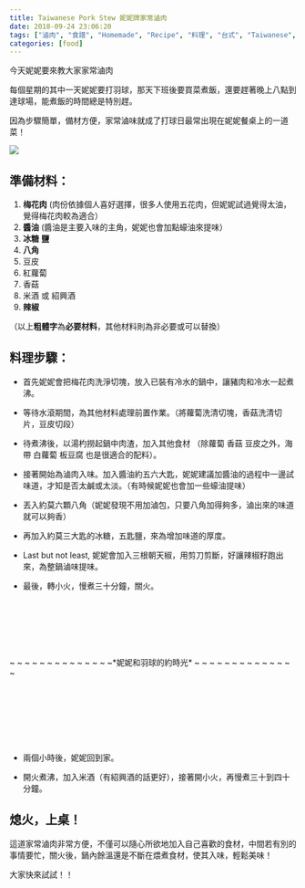 ```yaml
---
title: Taiwanese Pork Stew 妮妮牌家常滷肉
date: 2018-09-24 23:06:20
tags: ["滷肉", "食譜", "Homemade", "Recipe", "料理", "台式", "Taiwanese", "Cuisine", "料理", "Pork stew", "Pork", "梅花肉", "家常"]
categories: [food]
---
```


今天妮妮要來教大家家常滷肉

每個星期的其中一天妮妮要打羽球，那天下班後要買菜煮飯，還要趕著晚上八點到達球場，能煮飯的時間總是特別趕。

因為步驟簡單，備材方便，家常滷味就成了打球日最常出現在妮妮餐桌上的一道菜！

![](https://nininanaa.me/images/pork-stew-revised2.jpg)
<!--more-->

## 準備材料：

1. **梅花肉** (肉份依據個人喜好選擇，很多人使用五花肉，但妮妮試過覺得太油，覺得梅花肉較為適合）
1. **醬油** (醬油是主要入味的主角，妮妮也會加點蠔油來提味）
1. **冰糖** **鹽**
1. **八角**
1. 豆皮
1. 紅蘿蔔
1. 香菇
1. 米酒 或 紹興酒
1. **辣椒**

（以上**粗體字**為**必要材料**，其他材料則為非必要或可以替換）

## 料理步驟：

- 首先妮妮會把梅花肉洗淨切塊，放入已裝有冷水的鍋中，讓豬肉和冷水一起煮沸。

- 等待水滾期間，為其他材料處理前置作業。（將蘿蔔洗清切塊，香菇洗清切片，豆皮切段）

- 待煮沸後，以湯杓撈起鍋中肉渣，加入其他食材 （除蘿蔔 香菇 豆皮之外，海帶 白蘿蔔 板豆腐 也是很適合的配料）。

- 接著開始為滷肉入味。加入醬油約五六大匙，妮妮建議加醬油的過程中一邊試味道，才知是否太鹹或太淡。（有時候妮妮也會加一些蠔油提味）

- 丟入約莫六顆八角（妮妮發現不用加滷包，只要八角加得夠多，滷出來的味道就可以夠香）

- 再加入約莫三大匙的冰糖，五匙鹽，來為增加味道的厚度。

- Last but not least, 妮妮會加入三根朝天椒，用剪刀剪斷，好讓辣椒籽跑出來，為整鍋滷味提味。

- 最後，轉小火，慢煮三十分鐘，關火。

<div style="padding-top:100px;padding-bottom:116px">~ ~ ~ ~ ~ ~ ~ ~ ~ ~ ~ ~ ~ ~*妮妮和羽球的約時光* ~ ~ ~ ~ ~ ~ ~ ~ ~ ~ ~ ~ ~ ~</div>

- 兩個小時後，妮妮回到家。

- 開火煮沸，加入米酒（有紹興酒的話更好），接著開小火，再慢煮三十到四十分鐘。

## 熄火，上桌！

這道家常滷肉非常方便，不僅可以隨心所欲地加入自己喜歡的食材，中間若有別的事情要忙，關火後，鍋內餘溫還是不斷在煨煮食材，使其入味，輕鬆美味！

大家快來試試！！
